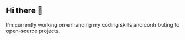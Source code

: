 ## Hi there 👋

I’m currently working on enhancing my coding skills and contributing to open-source projects.



